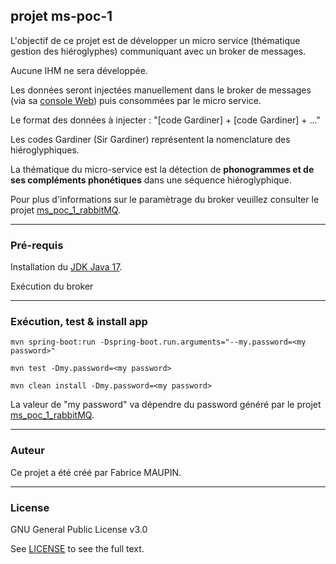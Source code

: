 ## projet ms-poc-1

L'objectif de ce projet est de développer un micro service (thématique gestion des hiéroglyphes) communiquant avec un broker de messages.

Aucune IHM ne sera développée.

Les données seront injectées manuellement dans le broker de messages (via sa [console Web](http://localhost:15672)) puis consommées par le micro service.

Le format des données à injecter : "[code Gardiner] + [code Gardiner] + ..."

Les codes Gardiner (Sir Gardiner) représentent la nomenclature des hiéroglyphiques.

La thématique du micro-service est la détection de **phonogrammes et de ses compléments phonétiques** dans une séquence hiéroglyphique.

Pour plus d'informations sur le paramètrage du broker veuillez consulter le projet [ms_poc_1_rabbitMQ](https://github.com/fmaupin/ms_poc_1_rabbitMQ).

***

### Pré-requis

Installation du [JDK Java 17](https://www.oracle.com/java/technologies/javase/jdk17-archive-downloads.html).

Exécution du broker

***

### Exécution, test & install app

```
mvn spring-boot:run -Dspring-boot.run.arguments="--my.password=<my password>"
```

```
mvn test -Dmy.password=<my password>

mvn clean install -Dmy.password=<my password>
```

La valeur de "my password" va dépendre du password généré par le projet [ms_poc_1_rabbitMQ](https://github.com/fmaupin/ms_poc_1_rabbitMQ). 

***

### Auteur

Ce projet a été créé par Fabrice MAUPIN.

***

### License

GNU General Public License v3.0

See [LICENSE](https://github.com/fmaupin/ms_poc_1/blob/master/LICENSE) to see the full text.



